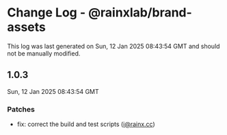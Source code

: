 # Change Log - @rainxlab/brand-assets

This log was last generated on Sun, 12 Jan 2025 08:43:54 GMT and should not be manually modified.

<!-- Start content -->

## 1.0.3

Sun, 12 Jan 2025 08:43:54 GMT

### Patches

- fix: correct the build and test scripts (i@rainx.cc)
